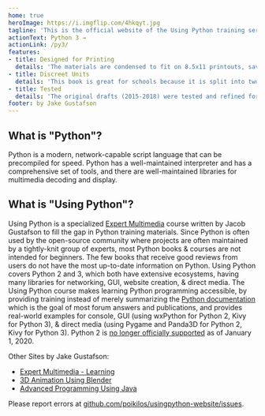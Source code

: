 ```yaml
---
home: true
heroImage: https://i.imgflip.com/4hkqyt.jpg
tagline: 'This is the official website of the Using Python training series by Jake "Poikilos" Gustafson.'
actionText: Python 3 →
actionLink: /py3/
features:
- title: Designed for Printing
  details: 'The materials are condensed to fit on 8.5x11 printouts, saving paper along the way. Following along on a single monitor is unlikely to work well in schools or many other situations! A dual monitor setup is recommended if you do not print the materials.'
- title: Discreet Units
  details: 'This book is great for schools because it is split into two 9-week parts, such as for a middle school or high school semester (9 weeks per quarter).'
- title: Tested
  details: 'The original drafts (2015-2018) were tested and refined for years using feedback from around 100 real school-age learners.'
footer: by Jake Gustafson
---
```


## What is "Python"?

Python is a modern, network-capable script language that can be precompiled for speed. Python has a well-maintained interpreter and has a comprehensive set of tools, and there are well-maintained libraries for multimedia decoding and display.

## What is "Using Python"?

Using Python is a specialized [Expert Multimedia](http://www.expertmultimedia.com) course written by Jacob Gustafson to fill the gap in Python training materials. Since Python is often used by the open-source community where projects are often maintained by a tightly-knit group of experts, most Python books & courses are not intended for beginners. The few books that receive good reviews from users do not have the most up-to-date information on Python. Using Python covers Python 2 and 3, which both have extensive ecosystems, having many libraries for networking, GUI, website creation, & direct media. The Using Python course makes learning Python programming accessible, by providing training instead of merely summarizing the [Python documentation](http://docs.python.org/) which is the goal of most forum answers and publications, and provides real-world examples for console, GUI (using wxPython for Python 2, Kivy for Python 3), & direct media (using Pygame and Panda3D for Python 2, Kivy for Python 3). Python 2 is [no longer officially supported](https://www.python.org/doc/sunset-python-2/) as of January 1, 2020.


Other Sites by Jake Gustafson:
- [Expert Multimedia - Learning](https://expertmultimedia.com/index.php?action=show&htmlref=tutoring.html#normal)
- [3D Animation Using Blender](https://usingblender.com)
- [Advanced Programming Using Java](https://expertmultimedia.com/usingjava/javaresources)

Please report errors at
[github.com/poikilos/usingpython-website/issues](https://github.com/poikilos/usingpython-website/issues).
